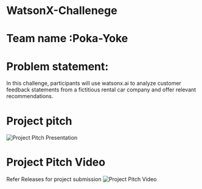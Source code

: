 # WatsonX-Challenege
# Team name :Poka-Yoke

# Problem statement:
In this challenge, participants will use watsonx.ai to analyze customer feedback statements from a fictitious rental car company and offer relevant recommendations. 

# Project pitch 
![Project Pitch Presentation ](./WatsonX.gif)

# Project Pitch Video 

Refer Releases for project submission
![Project Pitch Video](https://github.com/pawarrachana06/WatsonX-Challenege/releases/tag/Wx_challenge_PokaYoke-Submission)
